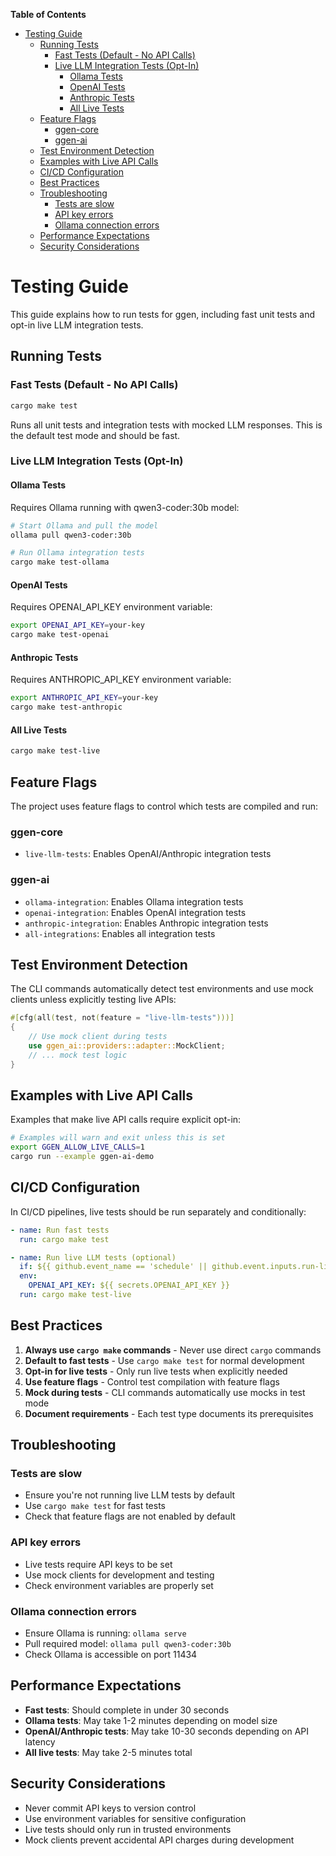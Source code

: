 <!-- START doctoc generated TOC please keep comment here to allow auto update -->
<!-- DON'T EDIT THIS SECTION, INSTEAD RE-RUN doctoc TO UPDATE -->
**Table of Contents**

- [Testing Guide](#testing-guide)
  - [Running Tests](#running-tests)
    - [Fast Tests (Default - No API Calls)](#fast-tests-default---no-api-calls)
    - [Live LLM Integration Tests (Opt-In)](#live-llm-integration-tests-opt-in)
      - [Ollama Tests](#ollama-tests)
      - [OpenAI Tests](#openai-tests)
      - [Anthropic Tests](#anthropic-tests)
      - [All Live Tests](#all-live-tests)
  - [Feature Flags](#feature-flags)
    - [ggen-core](#ggen-core)
    - [ggen-ai](#ggen-ai)
  - [Test Environment Detection](#test-environment-detection)
  - [Examples with Live API Calls](#examples-with-live-api-calls)
  - [CI/CD Configuration](#cicd-configuration)
  - [Best Practices](#best-practices)
  - [Troubleshooting](#troubleshooting)
    - [Tests are slow](#tests-are-slow)
    - [API key errors](#api-key-errors)
    - [Ollama connection errors](#ollama-connection-errors)
  - [Performance Expectations](#performance-expectations)
  - [Security Considerations](#security-considerations)

<!-- END doctoc generated TOC please keep comment here to allow auto update -->

# Testing Guide

This guide explains how to run tests for ggen, including fast unit tests and opt-in live LLM integration tests.

## Running Tests

### Fast Tests (Default - No API Calls)
```bash
cargo make test
```
Runs all unit tests and integration tests with mocked LLM responses. This is the default test mode and should be fast.

### Live LLM Integration Tests (Opt-In)

#### Ollama Tests
Requires Ollama running with qwen3-coder:30b model:
```bash
# Start Ollama and pull the model
ollama pull qwen3-coder:30b

# Run Ollama integration tests
cargo make test-ollama
```

#### OpenAI Tests
Requires OPENAI_API_KEY environment variable:
```bash
export OPENAI_API_KEY=your-key
cargo make test-openai
```

#### Anthropic Tests
Requires ANTHROPIC_API_KEY environment variable:
```bash
export ANTHROPIC_API_KEY=your-key
cargo make test-anthropic
```

#### All Live Tests
```bash
cargo make test-live
```

## Feature Flags

The project uses feature flags to control which tests are compiled and run:

### ggen-core
- `live-llm-tests`: Enables OpenAI/Anthropic integration tests

### ggen-ai
- `ollama-integration`: Enables Ollama integration tests
- `openai-integration`: Enables OpenAI integration tests
- `anthropic-integration`: Enables Anthropic integration tests
- `all-integrations`: Enables all integration tests

## Test Environment Detection

The CLI commands automatically detect test environments and use mock clients unless explicitly testing live APIs:

```rust
#[cfg(all(test, not(feature = "live-llm-tests")))]
{
    // Use mock client during tests
    use ggen_ai::providers::adapter::MockClient;
    // ... mock test logic
}
```

## Examples with Live API Calls

Examples that make live API calls require explicit opt-in:

```bash
# Examples will warn and exit unless this is set
export GGEN_ALLOW_LIVE_CALLS=1
cargo run --example ggen-ai-demo
```

## CI/CD Configuration

In CI/CD pipelines, live tests should be run separately and conditionally:

```yaml
- name: Run fast tests
  run: cargo make test

- name: Run live LLM tests (optional)
  if: ${{ github.event_name == 'schedule' || github.event.inputs.run-live-tests }}
  env:
    OPENAI_API_KEY: ${{ secrets.OPENAI_API_KEY }}
  run: cargo make test-live
```

## Best Practices

1. **Always use `cargo make` commands** - Never use direct `cargo` commands
2. **Default to fast tests** - Use `cargo make test` for normal development
3. **Opt-in for live tests** - Only run live tests when explicitly needed
4. **Use feature flags** - Control test compilation with feature flags
5. **Mock during tests** - CLI commands automatically use mocks in test mode
6. **Document requirements** - Each test type documents its prerequisites

## Troubleshooting

### Tests are slow
- Ensure you're not running live LLM tests by default
- Use `cargo make test` for fast tests
- Check that feature flags are not enabled by default

### API key errors
- Live tests require API keys to be set
- Use mock clients for development and testing
- Check environment variables are properly set

### Ollama connection errors
- Ensure Ollama is running: `ollama serve`
- Pull required model: `ollama pull qwen3-coder:30b`
- Check Ollama is accessible on port 11434

## Performance Expectations

- **Fast tests**: Should complete in under 30 seconds
- **Ollama tests**: May take 1-2 minutes depending on model size
- **OpenAI/Anthropic tests**: May take 10-30 seconds depending on API latency
- **All live tests**: May take 2-5 minutes total

## Security Considerations

- Never commit API keys to version control
- Use environment variables for sensitive configuration
- Live tests should only run in trusted environments
- Mock clients prevent accidental API charges during development


